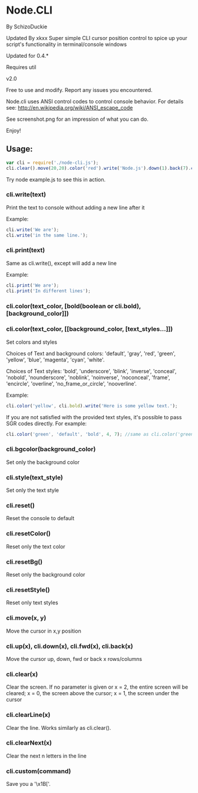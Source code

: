 Node.CLI
=========

By SchizoDuckie

Updated By xkxx
Super simple CLI cursor position control to spice up your script's functionality in terminal/console windows

Updated for 0.4.*

Requires util

v2.0

Free to use and modify.
Report any issues you encountered. 

Node.cli uses ANSI control codes to control console behavior. For details see: <http://en.wikipedia.org/wiki/ANSI_escape_code>

See screenshot.png for an impression of what you can do.

Enjoy!

Usage:
-------

```javascript
var cli = require('./node-cli.js');
cli.clear().move(20,20).color('red').write('Node.js').down(1).back(7).color('yellow').write('Rocks!').down(10);
```

Try node example.js to see this in action.

### cli.write(text)
Print the text to console without adding a new line after it

Example:

```javascript
cli.write('We are');
cli.write('in the same line.');
```

### cli.print(text)
Same as cli.write(), except will add a new line

Example:

```javascript
cli.print('We are');
cli.print('In different lines');
```

### cli.color(text_color, [bold(boolean or cli.bold), [background_color]])
### cli.color(text_color, [[background_color, [text_styles...]])
Set colors and styles

Choices of Text and background colors: 'default', 'gray', 'red', 'green', 'yellow', 'blue', 'magenta', 'cyan', 'white'.

Choices of Text styles: 'bold', 'underscore', 'blink', 'inverse', 'conceal', 'nobold', 'nounderscore', 'noblink', 'noinverse', 'noconceal', 'frame', 'encircle', 'overline', 'no_frame_or_circle', 'nooverline'.

Example:

```javascript
cli.color('yellow', cli.bold).write('Here is some yellow text.');
```

If you are not satisfied with the provided text styles, it's possible to pass SGR codes directly. For example:

```javascript
cli.color('green', 'default', 'bold', 4, 7); //same as cli.color('green', 'default', 'bold', 'underscore', 'inverse');
```

### cli.bgcolor(background_color)
Set only the background color

### cli.style(text_style)
Set only the text style

### cli.reset()
Reset the console to default

### cli.resetColor()
Reset only the text color

### cli.resetBg()
Reset only the background color

### cli.resetStyle()
Reset only text styles

### cli.move(x, y)
Move the cursor in x,y position

### cli.up(x), cli.down(x), cli.fwd(x), cli.back(x)
Move the cursor up, down, fwd or back x rows/columns

### cli.clear(x)
Clear the screen. If no parameter is given or x = 2, the entire screen will be cleared; x = 0, the screen above the cursor; x = 1, the screen under the cursor

### cli.clearLine(x)
Clear the line. Works similarly as cli.clear().

### cli.clearNext(x)
Clear the next n letters in the line

### cli.custom(command)
Save you a '\x1B['.